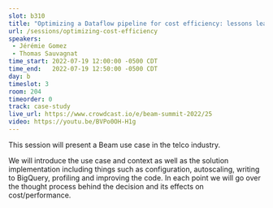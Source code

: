 ```yaml
---
slot: b310
title: "Optimizing a Dataflow pipeline for cost efficiency: lessons learned at Orange"
url: /sessions/optimizing-cost-efficiency
speakers:
 - Jérémie Gomez
 - Thomas Sauvagnat
time_start: 2022-07-19 12:00:00 -0500 CDT
time_end:   2022-07-19 12:50:00 -0500 CDT
day: b
timeslot: 3
room: 204
timeorder: 0
track: case-study
live_url: https://www.crowdcast.io/e/beam-summit-2022/25
video: https://youtu.be/BVPo0OH-H1g
---
```


This session will present a Beam use case in the telco industry.

We will introduce the use case and context as well as the solution implementation including things such as configuration, autoscaling, writing to BigQuery, profiling and improving the code. In each point we will go over the thought process behind the decision and its effects on cost/performance.
 